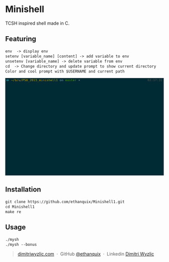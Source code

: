 # Minishell

TCSH inspired shell made in C.

Featuring
----------
    env  -> display env
    setenv [variable_name] [content] -> add variable to env
    unsetenv [variable_name] -> delete variable from env
    cd  -> Change directory and update prompt to show current directory
    Color and cool prompt with $USERNAME and current path
![Minishell 1](https://raw.githubusercontent.com/ethanquix/ressources/master/gif/minishell.gif)

Installation
----------
    git clone https://github.com/ethanquix/Minishell1.git
    cd Minishell1
    make re
Usage
----------

    ./mysh
    ./mysh --bonus


> [dimitriwyzlic.com](http://dimitriwyzlic.com) &nbsp;&middot;&nbsp;
> GitHub [@ethanquix](https://github.com/ethanquix) &nbsp;&middot;&nbsp;
> Linkedin [Dimitri Wyzlic](www.linkedin.com/in/dimitriwyzlic)
